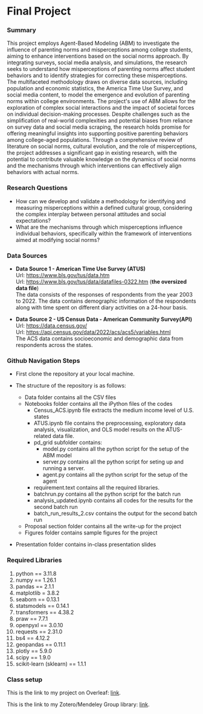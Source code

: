 # Final Project

### Summary
This project employs Agent-Based Modeling (ABM) to investigate the influence of parenting norms and misperceptions among college students, aiming to enhance interventions based on the social norms approach. By integrating surveys, social media analysis, and simulations, the research seeks to understand how misperceptions of parenting norms affect student behaviors and to identify strategies for correcting these misperceptions. The multifaceted methodology draws on diverse data sources, including population and economic statistics, the America Time Use Survey, and social media content, to model the emergence and evolution of parenting norms within college environments. The project's use of ABM allows for the exploration of complex social interactions and the impact of societal forces on individual decision-making processes. Despite challenges such as the simplification of real-world complexities and potential biases from reliance on survey data and social media scraping, the research holds promise for offering meaningful insights into supporting positive parenting behaviors among college-aged populations. Through a comprehensive review of literature on social norms, cultural evolution, and the role of misperceptions, the project addresses a significant gap in existing research, with the potential to contribute valuable knowledge on the dynamics of social norms and the mechanisms through which interventions can effectively align behaviors with actual norms.

### Research Questions  
* How can we develop and validate a methodology for identifying and measuring misperceptions within a defined cultural group, considering the complex interplay between personal attitudes and social expectations?
* What are the mechanisms through which misperceptions influence individual behaviors, specifically within the framework of interventions aimed at modifying social norms? 

### Data Sources
* **Data Source 1 - American Time Use Survey (ATUS)**  
Url: https://www.bls.gov/tus/data.htm  
Url: https://www.bls.gov/tus/data/datafiles-0322.htm (**the oversized data file**)  
The data consists of the responses of respondents from the year 2003 to 2022. The data contains demographic information of the respondents along with time spent on different diary activities on a 24-hour basis.

* **Data Source 2 - US Census Data - American Community Survey(API)**  
Url: https://data.census.gov/  
Url: https://api.census.gov/data/2022/acs/acs5/variables.html  
The ACS data contains socioeconomic and demographic data from respondents across the states.

### Github Navigation Steps  
* First clone the repository at your local machine.
* The structure of the repository is as follows:
   * Data folder contains all the CSV files
   * Notebooks folder contains all the iPython files of the codes
      * Census_ACS.ipynb file extracts the medium income level of U.S. states    
      * ATUS.ipynb file contains the preprocessing, exploratory data analysis, visualization, and OLS model results on the ATUS-related data file.
      * pd_grid subfolder contains:
        * model.py contains all the python script for the setup of the ABM model
        * server.py contains all the python script for seting up and running a server.
        * agent.py contains all the python script for the setup of the agent
      * requirement.text contains all the required libraries.
      * batchrun.py contains all the python script for the batch run
      * analysis_updated.ipynb contains all codes for the results for the second batch run
      * batch_run_results_2.csv contains the output for the second batch run
   * Proposal section folder contains all the write-up for the project
   * Figures folder contains sample figures for the project     


* Presentation folder contains in-class presentation slides

### Required Libraries  
1. python == 3.11.8
2. numpy == 1.26.1
3. pandas == 2.1.1
4. matplotlib = 3.8.2
5. seaborn == 0.13.1
6. statsmodels == 0.14.1
7. transformers == 4.38.2
8. praw == 7.7.1
9. openpyxl == 3.0.10
10. requests == 2.31.0
11. bs4 == 4.12.2
12. geopandas == 0.11.1
13. plotly == 5.9.0
14. scipy == 1.9.0
15. scikit-learn (sklearn) == 1.1.1


### Class setup

This is the link to my project on Overleaf: [link](https://www.overleaf.com/project/65fdea773626b7f87306b866). 

This is the link to my Zotero/Mendeley Group library: [link]().
